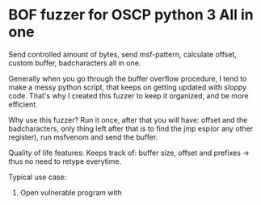# BOF fuzzer for OSCP python 3 All in one
Send controlled amount of bytes, send msf-pattern, calculate offset, custom buffer, badcharacters all in one.

Generally when you go through the buffer overflow procedure, I tend to make a messy python script, that keeps on getting updated with sloppy code.
That's why I created this fuzzer to keep it organized, and be more efficient.

Why use this fuzzer?
Run it once, after that you will have: offset and the badcharacters, only thing left after that is to find the jmp esp(or any other register), run msfvenom and send the buffer.

Quality of life features:
Keeps track of: buffer size, offset and prefixes -> thus no need to retype everytime.

Typical use case:
1) Open vulnerable program with 
